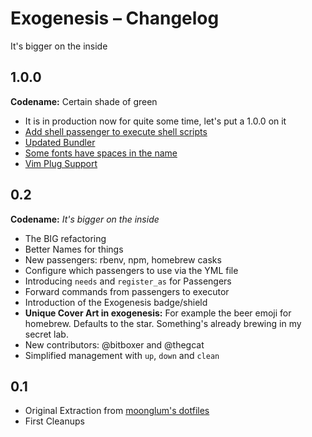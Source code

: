# Exogenesis – Changelog

It's bigger on the inside

## 1.0.0

**Codename:** Certain shade of green

* It is in production now for quite some time, let's put a 1.0.0 on it
* [Add shell passenger to execute shell scripts](https://github.com/moonglum/exogenesis/pull/59)
* [Updated Bundler](https://github.com/moonglum/exogenesis/pull/66)
* [Some fonts have spaces in the name](https://github.com/moonglum/exogenesis/pull/67)
* [Vim Plug Support](https://github.com/moonglum/exogenesis/pull/68)

## 0.2

**Codename:** *It's bigger on the inside*

* The BIG refactoring
* Better Names for things
* New passengers: rbenv, npm, homebrew casks
* Configure which passengers to use via the YML file
* Introducing `needs` and `register_as` for Passengers
* Forward commands from passengers to executor
* Introduction of the Exogenesis badge/shield
* **Unique Cover Art in exogenesis:** For example the beer emoji for homebrew. Defaults to the star. Something's already brewing in my secret lab.
* New contributors: @bitboxer and @thegcat
* Simplified management with `up`, `down` and `clean`

## 0.1

* Original Extraction from [moonglum's dotfiles](https://github.com/moonglum/dotfiles)
* First Cleanups
